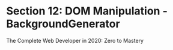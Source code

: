 # Section 12: DOM Manipulation - BackgroundGenerator
The Complete Web Developer in 2020: Zero to Mastery
